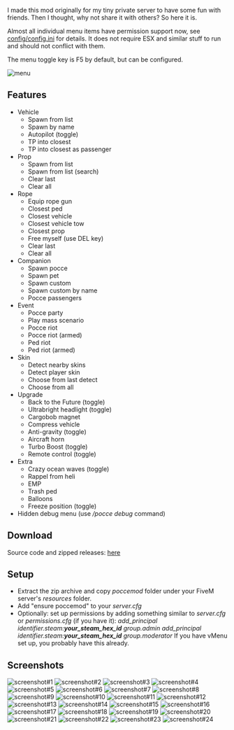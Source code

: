 I made this mod originally for my tiny private server to have some fun with friends. Then I thought, why not share it with others? So here it is.

Almost all individual menu items have permission support now, see [config/config.ini](https://github.com/razzie/PocceMod/blob/master/config/config.ini) for details.
It does not require ESX and similar stuff to run and should not conflict with them.

The menu toggle key is F5 by default, but can be configured.

![menu](https://raw.githubusercontent.com/razzie/PocceMod/master/screenshots/menu.jpeg)


## Features
* Vehicle
    - Spawn from list
    - Spawn by name
    - Autopilot (toggle)
    - TP into closest
    - TP into closest as passenger
* Prop
    - Spawn from list
    - Spawn from list (search)
    - Clear last
    - Clear all
* Rope
    - Equip rope gun
    - Closest ped
    - Closest vehicle
    - Closest vehicle tow
    - Closest prop
    - Free myself (use DEL key)
    - Clear last
    - Clear all
* Companion
    - Spawn pocce
    - Spawn pet
    - Spawn custom
    - Spawn custom by name
    - Pocce passengers
* Event
    - Pocce party
    - Play mass scenario
    - Pocce riot
    - Pocce riot (armed)
    - Ped riot
    - Ped riot (armed)
* Skin
    - Detect nearby skins
    - Detect player skin
    - Choose from last detect
    - Choose from all
* Upgrade
    - Back to the Future (toggle)
    - Ultrabright headlight (toggle)
    - Cargobob magnet
    - Compress vehicle
    - Anti-gravity (toggle)
    - Aircraft horn
    - Turbo Boost (toggle)
    - Remote control (toggle)
* Extra
    - Crazy ocean waves (toggle)
    - Rappel from heli
    - EMP
    - Trash ped
    - Balloons
    - Freeze position (toggle)
* Hidden debug menu (use */pocce debug* command)


## Download
Source code and zipped releases: [here](https://github.com/razzie/PocceMod/releases)


## Setup
* Extract the zip archive and copy *poccemod* folder under your FiveM server's *resources* folder.
* Add "ensure poccemod" to your *server.cfg*
* Optionally: set up permissions by adding something similar to *server.cfg* or *permissions.cfg* (if you have it):
*add_principal identifier.steam:**your_steam_hex_id** group.admin*
*add_principal identifier.steam:**your_steam_hex_id** group.moderator*
If you have vMenu set up, you probably have this already.


## Screenshots
![screenshot#1](https://raw.githubusercontent.com/razzie/PocceMod/master/screenshots/01.jpeg)
![screenshot#2](https://raw.githubusercontent.com/razzie/PocceMod/master/screenshots/02.jpeg)
![screenshot#3](https://raw.githubusercontent.com/razzie/PocceMod/master/screenshots/03.jpeg)
![screenshot#4](https://raw.githubusercontent.com/razzie/PocceMod/master/screenshots/04.jpeg)
![screenshot#5](https://raw.githubusercontent.com/razzie/PocceMod/master/screenshots/05.jpeg)
![screenshot#6](https://raw.githubusercontent.com/razzie/PocceMod/master/screenshots/06.jpeg)
![screenshot#7](https://raw.githubusercontent.com/razzie/PocceMod/master/screenshots/07.jpeg)
![screenshot#8](https://raw.githubusercontent.com/razzie/PocceMod/master/screenshots/08.jpeg)
![screenshot#9](https://raw.githubusercontent.com/razzie/PocceMod/master/screenshots/09.jpeg)
![screenshot#10](https://raw.githubusercontent.com/razzie/PocceMod/master/screenshots/10.jpeg)
![screenshot#11](https://raw.githubusercontent.com/razzie/PocceMod/master/screenshots/11.jpeg)
![screenshot#12](https://raw.githubusercontent.com/razzie/PocceMod/master/screenshots/12.jpeg)
![screenshot#13](https://raw.githubusercontent.com/razzie/PocceMod/master/screenshots/13.jpeg)
![screenshot#14](https://raw.githubusercontent.com/razzie/PocceMod/master/screenshots/14.jpeg)
![screenshot#15](https://raw.githubusercontent.com/razzie/PocceMod/master/screenshots/15.jpeg)
![screenshot#16](https://raw.githubusercontent.com/razzie/PocceMod/master/screenshots/16.jpeg)
![screenshot#17](https://raw.githubusercontent.com/razzie/PocceMod/master/screenshots/17.jpeg)
![screenshot#18](https://raw.githubusercontent.com/razzie/PocceMod/master/screenshots/18.jpeg)
![screenshot#19](https://raw.githubusercontent.com/razzie/PocceMod/master/screenshots/19.jpeg)
![screenshot#20](https://raw.githubusercontent.com/razzie/PocceMod/master/screenshots/20.jpeg)
![screenshot#21](https://raw.githubusercontent.com/razzie/PocceMod/master/screenshots/21.jpeg)
![screenshot#22](https://raw.githubusercontent.com/razzie/PocceMod/master/screenshots/22.jpeg)
![screenshot#23](https://raw.githubusercontent.com/razzie/PocceMod/master/screenshots/23.jpeg)
![screenshot#24](https://raw.githubusercontent.com/razzie/PocceMod/master/screenshots/24.jpeg)
